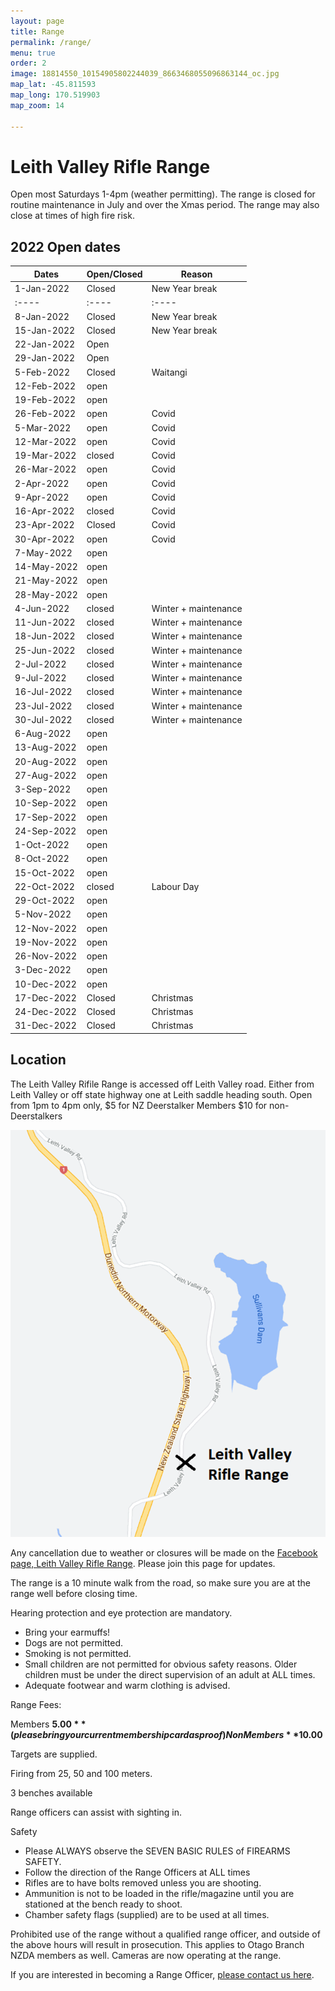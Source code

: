 ```yaml
---
layout: page
title: Range
permalink: /range/
menu: true
order: 2
image: 18814550_10154905802244039_8663468055096863144_oc.jpg
map_lat: -45.811593
map_long: 170.519903
map_zoom: 14

---
```


# Leith Valley Rifle Range


Open most Saturdays 1-4pm (weather permitting). The range is closed for routine maintenance in July and over the Xmas period. The range may also close at times of high fire risk. 

## 2022 Open dates

| Dates       | Open/Closed | Reason                 |
|-------------|-------------|------------------------|
|1-Jan-2022|Closed|New Year break| | | | |
|:----|:----|:----|:----|:----|:----|:----|
|8-Jan-2022|Closed|New Year break| | | | |
|15-Jan-2022|Closed|New Year break| | | | |
|22-Jan-2022|Open| | | | | |
|29-Jan-2022|Open| | | | | |
|5-Feb-2022|Closed|Waitangi| | | | |
|12-Feb-2022|open| | | | | |
|19-Feb-2022|open| | | | | |
|26-Feb-2022|open|Covid| | | | |
|5-Mar-2022|open|Covid| | | | |
|12-Mar-2022|open|Covid| | | | |
|19-Mar-2022|closed|Covid| | | | |
|26-Mar-2022|open|Covid| | | | |
|2-Apr-2022|open|Covid| | | | |
|9-Apr-2022|open|Covid| | | | |
|16-Apr-2022|closed|Covid| | | | |
|23-Apr-2022|Closed|Covid| | | | |
|30-Apr-2022|open|Covid| | | | |
|7-May-2022|open| | | | | |
|14-May-2022|open| | | | | |
|21-May-2022|open| | | | | |
|28-May-2022|open| | | | | |
|4-Jun-2022|closed|Winter + maintenance| | | | |
|11-Jun-2022|closed|Winter + maintenance| | | | |
|18-Jun-2022|closed|Winter + maintenance| | | | |
|25-Jun-2022|closed|Winter + maintenance| | | | |
|2-Jul-2022|closed|Winter + maintenance| | | | |
|9-Jul-2022|closed|Winter + maintenance| | | | |
|16-Jul-2022|closed|Winter + maintenance| | | | |
|23-Jul-2022|closed|Winter + maintenance| | | | |
|30-Jul-2022|closed|Winter + maintenance| | | | |
|6-Aug-2022|open| | | | | |
|13-Aug-2022|open| | | | | |
|20-Aug-2022|open| | | | | |
|27-Aug-2022|open| | | | | |
|3-Sep-2022|open| | | | | |
|10-Sep-2022|open| | | | | |
|17-Sep-2022|open| | | | | |
|24-Sep-2022|open| | | | | |
|1-Oct-2022|open| | | | | |
|8-Oct-2022|open| | | | | |
|15-Oct-2022|open| | | | | |
|22-Oct-2022|closed|Labour Day| | | | |
|29-Oct-2022|open| | | | | |
|5-Nov-2022|open| | | | | |
|12-Nov-2022|open| | | | | |
|19-Nov-2022|open| | | | | |
|26-Nov-2022|open| | | | | |
|3-Dec-2022|open| | | | | |
|10-Dec-2022|open| | | | | |
|17-Dec-2022|Closed|Christmas| | | | |
|24-Dec-2022|Closed|Christmas| | | | |
|31-Dec-2022|Closed|Christmas| | | | |


## Location 

The Leith Valley Rifile Range is accessed off Leith Valley road. Either from Leith Valley or off state highway one at Leith saddle heading south.    Open from 1pm to 4pm only, $5 for NZ Deerstalker Members $10 for non-Deerstalkers							

![Leith Valley Range Location](assets/images/range-location.png)

Any cancellation due to weather or closures will be made on the [Facebook page, Leith Valley Rifle Range](https://www.facebook.com/groups/1195200207197835/). Please join this page for updates. 

The range is a 10 minute walk from the road, so make sure you are at the range well before closing time. 

Hearing protection and eye protection are mandatory. 
* Bring your earmuffs! 
* Dogs are not permitted. 
* Smoking is not permitted. 
* Small children are not permitted for obvious safety reasons. Older children must be under the direct supervision of an adult at ALL times. 
* Adequate footwear and warm clothing is advised. 

Range Fees: 

Members **$5.00** (please bring your current membership card as proof) 
Non Members **$10.00**

Targets are supplied. 

Firing from 25, 50 and 100 meters. 

3 benches available 

Range officers can assist with sighting in. 

Safety 

* Please ALWAYS observe the SEVEN BASIC RULES of FIREARMS SAFETY. 
* Follow the direction of the Range Officers at ALL times 
* Rifles are to have bolts removed unless you are shooting. 
* Ammunition is not to be loaded in the rifle/magazine until you are stationed at the bench ready to shoot. 
* Chamber safety flags (supplied) are to be used at all times. 

Prohibited use of the range without a qualified range officer, and outside of the above hours will result in prosecution. This applies to Otago Branch NZDA members as well. Cameras are now operating at the range. 



If you are interested in becoming a Range Officer, [please contact us here](/contact-us/).
